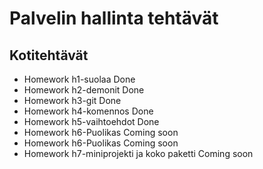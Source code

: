 # Palvelin hallinta tehtävät
## Kotitehtävät

- Homework h1-suolaa Done
- Homework h2-demonit Done
- Homework h3-git Done
- Homework h4-komennos Done
- Homework h5-vaihtoehdot Done
- Homework h6-Puolikas Coming soon
- Homework h6-Puolikas Coming soon
- Homework h7-miniprojekti ja koko paketti Coming soon



